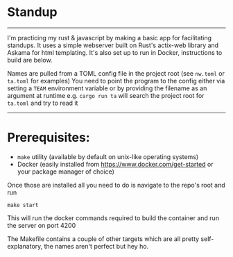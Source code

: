 # Standup
___
I'm practicing my rust & javascript by making a basic app for facilitating standups.
It uses a simple webserver built on Rust's actix-web library and Askama for html templating. It's also set up to run in Docker, instructions to build are below.

Names are pulled from a TOML config file in the project root (see `nw.toml` or `ta.toml` for examples)
You need to point the program to the config either via setting a `TEAM` environment variable or by providing the filename as an argument at runtime
e.g. `cargo run ta` will search the project root for `ta.toml` and try to read it
___
# Prerequisites:
- `make` utility (available by default on unix-like operating systems)
- Docker (easily installed from https://www.docker.com/get-started or your package manager of choice)

Once those are installed all you need to do is navigate to the repo's root and run 
~~~
make start
~~~
This will run the docker commands required to build the container and run the server on port 4200

The Makefile contains a couple of other targets which are all pretty self-explanatory, the names aren't perfect but hey ho.

